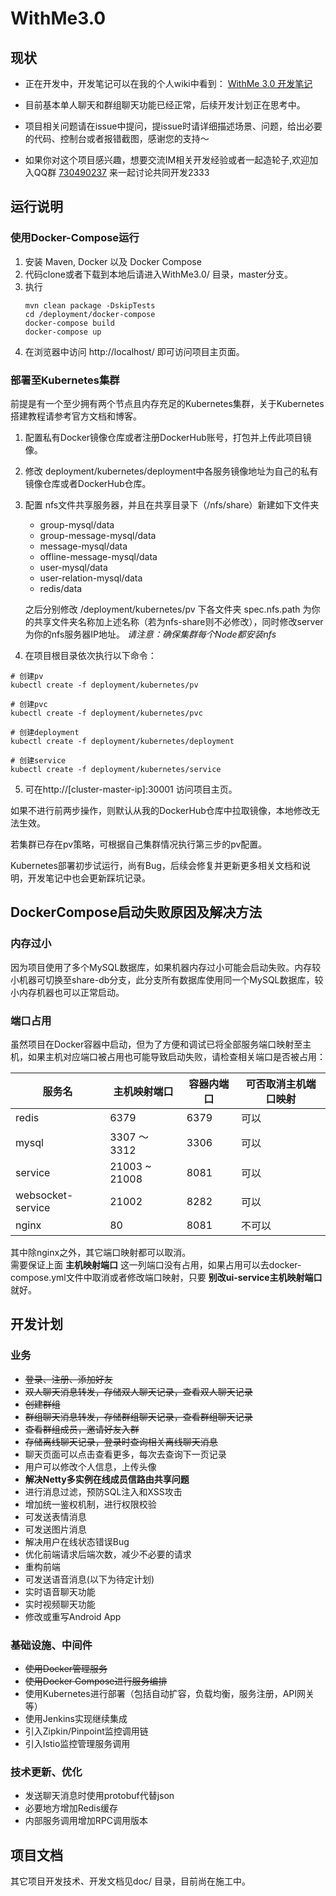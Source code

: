 # WithMe3.0
## 现状
- 正在开发中，开发笔记可以在我的个人wiki中看到：  [WithMe 3.0 开发笔记](https://wiki.icedsoul.cn/?file=011-%E9%A1%B9%E7%9B%AE/001-WithMe/001-WithMe%E5%BC%80%E5%8F%91%E7%AC%94%E8%AE%B0)

- 目前基本单人聊天和群组聊天功能已经正常，后续开发计划正在思考中。

- 项目相关问题请在issue中提问，提issue时请详细描述场景、问题，给出必要的代码、控制台或者报错截图，感谢您的支持～

- 如果你对这个项目感兴趣，想要交流IM相关开发经验或者一起造轮子,欢迎加入QQ群 [730490237](https://jq.qq.com/?_wv=1027&k=5MscE6Q) 来一起讨论共同开发2333


## 运行说明
### 使用Docker-Compose运行
1. 安装 Maven, Docker 以及 Docker Compose
2. 代码clone或者下载到本地后请进入WithMe3.0/ 目录，master分支。
3. 执行 
    ```shell
    mvn clean package -DskipTests
    cd /deployment/docker-compose
    docker-compose build
    docker-compose up
    ```
4. 在浏览器中访问 http://localhost/ 即可访问项目主页面。

### 部署至Kubernetes集群
前提是有一个至少拥有两个节点且内存充足的Kubernetes集群，关于Kubernetes搭建教程请参考官方文档和博客。

1. 配置私有Docker镜像仓库或者注册DockerHub账号，打包并上传此项目镜像。
2. 修改 deployment/kubernetes/deployment中各服务镜像地址为自己的私有镜像仓库或者DockerHub仓库。
3. 配置 nfs文件共享服务器，并且在共享目录下（/nfs/share）新建如下文件夹
    - group-mysql/data
    - group-message-mysql/data
    - message-mysql/data
    - offline-message-mysql/data
    - user-mysql/data
    - user-relation-mysql/data
    - redis/data
    
    之后分别修改 /deployment/kubernetes/pv 下各文件夹 spec.nfs.path 为你的共享文件夹名称加上述名称（若为nfs-share则不必修改），同时修改server为你的nfs服务器IP地址。
    *请注意：确保集群每个Node都安装nfs*
 4. 在项目根目录依次执行以下命令：
 ```shell
 # 创建pv
 kubectl create -f deployment/kubernetes/pv
 
 # 创建pvc
 kubectl create -f deployment/kubernetes/pvc
 
 # 创建deployment
 kubectl create -f deployment/kubernetes/deployment
 
 # 创建service
 kubectl create -f deployment/kubernetes/service
 ```
    
5. 可在http://[cluster-master-ip]:30001 访问项目主页。

如果不进行前两步操作，则默认从我的DockerHub仓库中拉取镜像，本地修改无法生效。  

若集群已存在pv策略，可根据自己集群情况执行第三步的pv配置。  

Kubernetes部署初步试运行，尚有Bug，后续会修复并更新更多相关文档和说明，开发笔记中也会更新踩坑记录。



## DockerCompose启动失败原因及解决方法
### 内存过小
因为项目使用了多个MySQL数据库，如果机器内存过小可能会启动失败。内存较小机器可切换至share-db分支，此分支所有数据库使用同一个MySQL数据库，较小内存机器也可以正常启动。

### 端口占用
虽然项目在Docker容器中启动，但为了方便和调试已将全部服务端口映射至主机，如果主机对应端口被占用也可能导致启动失败，请检查相关端口是否被占用：

| 服务名 | 主机映射端口 | 容器内端口 | 可否取消主机端口映射 |
| ---- | ---- | ---- | ----  |
| redis | 6379 | 6379 | 可以 |
| mysql | 3307 ～ 3312 | 3306 | 可以 |
| service | 21003 ~ 21008| 8081 | 可以 |
| websocket-service | 21002 | 8282 | 可以 |
| nginx | 80 | 8081 | 不可以 |

其中除nginx之外，其它端口映射都可以取消。  
需要保证上面 **主机映射端口** 这一列端口没有占用，如果占用可以去docker-compose.yml文件中取消或者修改端口映射，只要 **别改ui-service主机映射端口** 就好。

## 开发计划
### 业务
- ~~登录、注册、添加好友~~
- ~~双人聊天消息转发，存储双人聊天记录，查看双人聊天记录~~
- ~~创建群组~~
- ~~群组聊天消息转发，存储群组聊天记录，查看群组聊天记录~~
- ~~查看群组成员，邀请好友入群~~
- ~~存储离线聊天记录，登录时查询相关离线聊天消息~~
- 聊天页面可以点击查看更多，每次去查询下一页记录
- 用户可以修改个人信息，上传头像
- **解决Netty多实例在线成员信路由共享问题**
- 进行消息过滤，预防SQL注入和XSS攻击
- 增加统一鉴权机制，进行权限校验
- 可发送表情消息
- 可发送图片消息
- 解决用户在线状态错误Bug
- 优化前端请求后端次数，减少不必要的请求
- 重构前端
- 可发送语音消息(以下为待定计划)
- 实时语音聊天功能
- 实时视频聊天功能
- 修改或重写Android App

### 基础设施、中间件
- ~~使用Docker管理服务~~
- ~~使用Docker Compose进行服务编排~~
- 使用Kubernetes进行部署（包括自动扩容，负载均衡，服务注册，API网关等）
- 使用Jenkins实现继续集成
- 引入Zipkin/Pinpoint监控调用链
- 引入Istio监控管理服务调用

### 技术更新、优化
- 发送聊天消息时使用protobuf代替json
- 必要地方增加Redis缓存
- 内部服务调用增加RPC调用版本

## 项目文档
其它项目开发技术、开发文档见doc/ 目录，目前尚在施工中。
